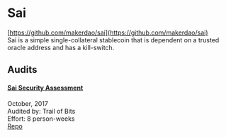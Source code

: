 
# Sai
  
[https://github.com/makerdao/sai](https://github.com/makerdao/sai)<br>
Sai is a simple single-collateral stablecoin that is dependent on a trusted oracle address and has a kill-switch.


## Audits



#### [Sai Security Assessment](https://github.com/trailofbits/publications/blob/master/reviews/sai.pdf)

October, 2017<br>
Audited by: Trail of Bits<br>Effort: 8 person-weeks<br>
[Repo](https://github.com/makerdao/sai/tree/e138cbdc8a422e82949be55b8d200c975882ff48)
      

  



